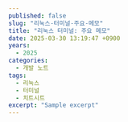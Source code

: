 ```yaml
---
published: false
slug: "리눅스-터미널-주요-메모"
title: "리눅스 터미널: 주요 메모"
date: 2025-03-30 13:19:47 +0900
years:
  - 2025
categories:
  - 개발 노트
tags:
  - 리눅스
  - 터미널
  - 치트시트
excerpt: "Sample excerpt"
---
```

